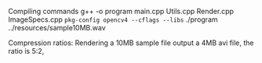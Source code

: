 Compiling commands
g++ -o program main.cpp Utils.cpp Render.cpp ImageSpecs.cpp `pkg-config opencv4 --cflags --libs`
./program ../resources/sample10MB.wav 

Compression ratios:
    Rendering a 10MB sample file output a 4MB avi file, the ratio is 5:2, 